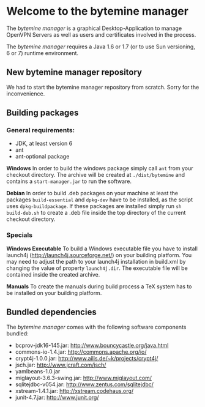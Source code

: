 # Welcome to the bytemine manager

The *bytemine manager* is a graphical Desktop-Application
to manage OpenVPN Servers as well as users and certificates
involved in the process.

The *bytemine manager* requires a Java 1.6 or 1.7 (or to use Sun
versioning, 6 or 7) runtime environment.

## New bytemine manager repository

We had to start the bytemine manager repository from scratch. Sorry for the 
inconvenience.

## Building packages

### General requirements:

* JDK, at least version 6
* ant
* ant-optional package

__Windows__
In order to build the windows package simply call `ant` from your checkout directory. The archive will be created at `./dist/bytemine` and contains a `start-manager.jar` to run the software.

__Debian__
In order to build .deb packages on your machine at least the packages `build-essential` and `dpkg-dev` have to be installed, as the script uses `dpkg-buildpackage`.
If these packages are installed simply run `sh build-deb.sh` to create a .deb file inside the top directory of the current checkout directory.

### Specials 

__Windows Executable__
To build a Windows executable file you have to install launch4j (http://launch4j.sourceforge.net/) on your building platform. You may need to adjust the path to your launch4j installation in build.xml by changing the value of property `launch4j.dir`.
The executable file will be contained inside the created archive.

__Manuals__
To create the manuals during build process a TeX system has to be installed on your building platform.

## Bundled dependencies

The *bytemine manager* comes with the following software components
bundled:

* bcprov-jdk16-145.jar: http://www.bouncycastle.org/java.html
* commons-io-1.4.jar: http://commons.apache.org/io/
* crypt4j-1.0.0.jar: http://www.ailis.de/~k/projects/crypt4j/
* jsch.jar: http://www.jcraft.com/jsch/
* yamlbeans-1.0.jar
* miglayout-3.6.3-swing.jar: http://www.miglayout.com/
* sqlitejdbc-v054.jar: http://www.zentus.com/sqlitejdbc/
* xstream-1.4.1.jar: http://xstream.codehaus.org/
* junit-4.7.jar: http://www.junit.org/
